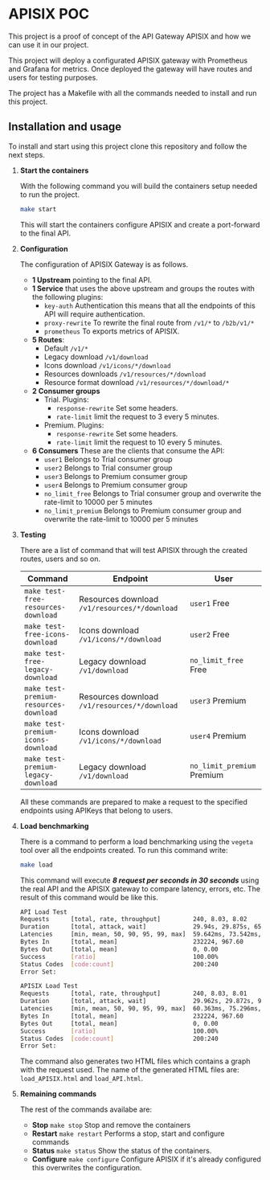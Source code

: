 # APISIX POC

This project is a proof of concept of the API Gateway APISIX and how we can use it in our project.

This project will deploy a configurated APISIX gateway with Prometheus and Grafana for metrics. Once deployed the gateway will have routes and users for testing purposes.

The project has a Makefile with all the commands needed to install and run this project.

## Installation and usage

To install and start using this project clone this repository and follow the next steps.

1. **Start the containers** 
    
    With the following command you will build the containers setup needed to run the project.

    ```bash
    make start
    ```
    This will start the containers configure APISIX and create a port-forward to the final API.
2. **Configuration**
    
    The configuration of APISIX Gateway is as follows.
    - **1 Upstream** pointing to the final API.
    - **1 Service** that uses the above upstream and groups the routes with the following plugins:
        - `key-auth` Authentication this means that all the endpoints of this API will require authentication.
        - `proxy-rewrite` To rewrite the final route from `/v1/*` to `/b2b/v1/*`
        - `prometheus` To exports metrics of APISIX.
    - **5 Routes**:
        - Default `/v1/*`
        - Legacy download `/v1/download`
        - Icons download `/v1/icons/*/download`
        - Resources downloads `/v1/resources/*/download`
        - Resource format download `/v1/resources/*/download/*`
    - **2 Consumer groups**
        - Trial. Plugins: 
            - `response-rewrite` Set some headers.
            - `rate-limit` limit the request to 3 every 5 minutes.
        - Premium. Plugins:
            - `response-rewrite` Set some headers.
            - `rate-limit` limit the request to 10 every 5 minutes.
    - **6 Consumers** These are the clients that consume the API:
        - `user1` Belongs to Trial consumer group
        - `user2` Belongs to Trial consumer group
        - `user3` Belongs to Premium consumer group
        - `user4` Belongs to Premium consumer group
        - `no_limit_free` Belongs to Trial consumer group and overwrite the rate-limit to 10000 per 5 minutes 
        - `no_limit_premium` Belongs to Premium consumer group and overwrite the rate-limit to 10000 per 5 minutes
      

3. **Testing**
    
    There are a list of command that will test APISIX through the created routes, users and so on.

    | Command                                | Endpoint                                      | User                       |
    |----------------------------------------|-----------------------------------------------|----------------------------|
    | `make test-free-resources-download`    | Resources download `/v1/resources/*/download` | `user1` Free               |
    | `make test-free-icons-download`        | Icons download `/v1/icons/*/download`         | `user2` Free               |
    | `make test-free-legacy-download`       | Legacy download `/v1/download`        | `no_limit_free` Free       |
    | `make test-premium-resources-download` | Resources download `/v1/resources/*/download`     | `user3` Premium            |
    | `make test-premium-icons-download`     | Icons download `/v1/icons/*/download`         | `user4` Premium            |
    | `make test-premium-legacy-download`    | Legacy download `/v1/download`        | `no_limit_premium` Premium |

    All these commands are prepared to make a request to the specified endpoints using APIKeys that belong to users.

4. **Load benchmarking**

    There is a command to perform a load benchmarking using the `vegeta` tool over all the endpoints created. To run this command write:
    ```bash
    make load
    ```
   
    This command will execute ***8 request per seconds in 30 seconds*** using the real API and the APISIX gateway to compare latency, errors, etc. The result of this command would be like this.

    ```bash
    API Load Test
    Requests      [total, rate, throughput]         240, 8.03, 8.02
    Duration      [total, attack, wait]             29.94s, 29.875s, 65.228ms
    Latencies     [min, mean, 50, 90, 95, 99, max]  59.642ms, 73.542ms, 72.134ms, 83.115ms, 87.305ms, 109.075ms, 115.342ms
    Bytes In      [total, mean]                     232224, 967.60
    Bytes Out     [total, mean]                     0, 0.00
    Success       [ratio]                           100.00%
    Status Codes  [code:count]                      200:240  
    Error Set:
   
    APISIX Load Test
    Requests      [total, rate, throughput]         240, 8.03, 8.01
    Duration      [total, attack, wait]             29.962s, 29.872s, 90.6ms
    Latencies     [min, mean, 50, 90, 95, 99, max]  60.363ms, 75.296ms, 73.544ms, 87.259ms, 91.979ms, 110.878ms, 121.187ms
    Bytes In      [total, mean]                     232224, 967.60
    Bytes Out     [total, mean]                     0, 0.00
    Success       [ratio]                           100.00%
    Status Codes  [code:count]                      200:240  
    Error Set:
    ```
   
    The command also generates two HTML files which contains a graph with the request used. The name of the generated HTML files are: `load_APISIX.html` and `load_API.html`.


5. **Remaining commands**

    The rest of the commands availabe are:
    - **Stop** `make stop` Stop and remove the containers
    - **Restart** `make restart` Performs a stop, start and configure commands
    - **Status** `make status` Show the status of the containers.
    - **Configure** `make configure` Configure APISIX if it's already configured this overwrites the configuration.
